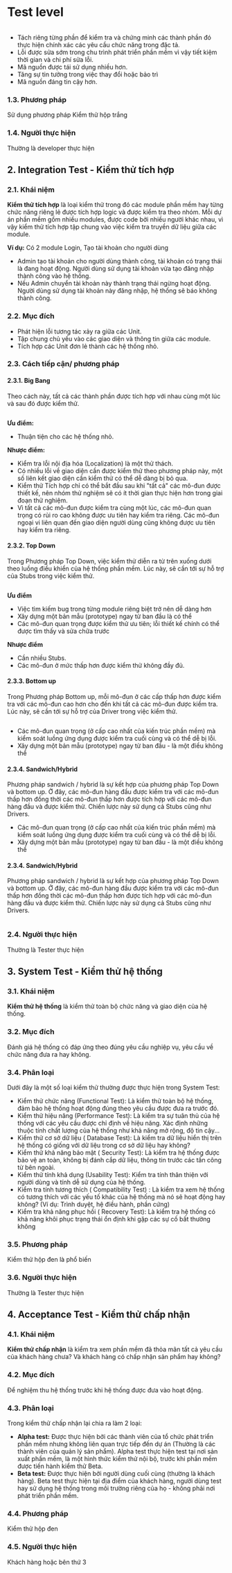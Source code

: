 # Test level

<figure><img src="../../.gitbook/assets/image (10).png" alt=""><figcaption></figcaption></figure>

* Tách riêng từng phần để kiểm tra và chứng minh các thành phần đó thực hiện chính xác các yêu cầu chức năng trong đặc tả.
* Lỗi được sửa sớm trong chu trình phát triển phần mềm vì vậy tiết kiệm thời gian và chi phí sửa lỗi.
* Mã nguồn được tái sử dụng nhiều hơn.
* Tăng sự tin tưởng trong việc thay đổi hoặc bảo trì
* Mã nguồn đáng tin cậy hơn.

### **1.3. Phương pháp**

Sử dụng phương pháp Kiểm thử hộp trắng

### **1.4. Người thực hiện**

Thường là developer thực hiện

## 2. Integration Test - Kiểm thử tích hợp

### **2.1. Khái niệm**

**Kiểm thử tích hợp** là loại kiểm thử trong đó các module phần mềm hay từng chức năng riêng lẻ được tích hợp logic và được kiểm tra theo nhóm. Mỗi dự án phần mềm gồm nhiều modules, được code bởi nhiều người khác nhau, vì vậy kiểm thử tích hợp tập chung vào việc kiểm tra truyền dữ liệu giữa các module.

**Ví dụ:** Có 2 module Login, Tạo tài khoản cho người dùng

* Admin tạo tài khoản cho người dùng thành công, tài khoản có trạng thái là đang hoạt động. Người dùng sử dụng tài khoản vừa tạo đăng nhập thành công vào hệ thống.
* Nếu Admin chuyển tài khoản này thành trạng thái ngừng hoạt động. Người dùng sử dụng tài khoản này đăng nhập, hệ thống sẽ báo không thành công.

### **2.2. Mục đích**

* Phát hiện lỗi tương tác xảy ra giữa các Unit.&#x20;
* Tập chung chủ yếu vào các giao diện và thông tin giữa các module.&#x20;
* Tích hợp các Unit đơn lẻ thành các hệ thống nhỏ.

### **2.3. Cách tiếp cận/ phương pháp**

#### **2.3.1. Big Bang**

Theo cách này, tất cả các thành phần được tích hợp với nhau cùng một lúc và sau đó được kiểm thử.

<figure><img src="../../.gitbook/assets/image (5).png" alt=""><figcaption></figcaption></figure>

**Ưu điểm:**&#x20;

* Thuận tiện cho các hệ thống nhỏ.

**Nhược điểm:**

* Kiểm tra lỗi nội địa hóa (Localization) là một thử thách.
* Có nhiều lỗi về giao diện cần được kiểm thử theo phương pháp này, một số liên kết giao diện cần kiểm thử có thể dễ dàng bị bỏ qua.
* Kiểm thử Tích hợp chỉ có thể bắt đầu sau khi "tất cả" các mô-đun được thiết kế, nên nhóm thử nghiệm sẽ có ít thời gian thực hiện hơn trong giai đoạn thử nghiệm.
* Vì tất cả các mô-đun được kiểm tra cùng một lúc, các mô-đun quan trọng có rủi ro cao không được ưu tiên hay kiểm tra riêng. Các mô-đun ngoại vi liên quan đến giao diện người dùng cũng không được ưu tiên hay kiểm tra riêng.

#### **2.3.2. Top Down**

Trong Phương pháp Top Down, việc kiểm thử diễn ra từ trên xuống dưới theo luồng điều khiển của hệ thống phần mềm. Lúc này, sẽ cần tới sự hỗ trợ của Stubs trong việc kiểm thử.

<figure><img src="../../.gitbook/assets/image (17).png" alt=""><figcaption></figcaption></figure>

**Ưu điểm**

* Việc tìm kiếm bug trong từng module riêng biệt trở nên dễ dàng hơn
* Xây dựng một bản mẫu (prototype) ngay từ ban đầu là có thể
* Các mô-đun quan trọng được kiểm thử ưu tiên; lỗi thiết kế chính có thể được tìm thấy và sửa chữa trước

**Nhược điểm**

* Cần nhiều Stubs.
* Các mô-đun ở mức thấp hơn được kiểm thử không đầy đủ.

#### **2.3.3. Bottom up**

Trong Phương pháp Bottom up, mỗi mô-đun ở các cấp thấp hơn được kiểm tra với các mô-đun cao hơn cho đến khi tất cả các mô-đun được kiểm tra. Lúc này, sẽ cần tới sự hỗ trợ của Driver trong việc kiểm thử.

<figure><img src="../../.gitbook/assets/image (2).png" alt=""><figcaption></figcaption></figure>



* Các mô-đun quan trọng (ở cấp cao nhất của kiến trúc phần mềm) mà kiểm soát luồng ứng dụng được kiểm tra cuối cùng và có thể dễ bị lỗi.
* Xây dựng một bản mẫu (prototype) ngay từ ban đầu - là một điều không thể

#### **2.3.4. Sandwich/Hybrid**

Phương pháp sandwich / hybrid là sự kết hợp của phương pháp Top Down và bottom up. Ở đây, các mô-đun hàng đầu được kiểm tra với các mô-đun thấp hơn đồng thời các mô-đun thấp hơn được tích hợp với các mô-đun hàng đầu và được kiểm thử. Chiến lược này sử dụng cả Stubs cũng như Drivers.

* Các mô-đun quan trọng (ở cấp cao nhất của kiến trúc phần mềm) mà kiểm soát luồng ứng dụng được kiểm tra cuối cùng và có thể dễ bị lỗi.
* Xây dựng một bản mẫu (prototype) ngay từ ban đầu - là một điều không thể

#### **2.3.4. Sandwich/Hybrid**

Phương pháp sandwich / hybrid là sự kết hợp của phương pháp Top Down và bottom up. Ở đây, các mô-đun hàng đầu được kiểm tra với các mô-đun thấp hơn đồng thời các mô-đun thấp hơn được tích hợp với các mô-đun hàng đầu và được kiểm thử. Chiến lược này sử dụng cả Stubs cũng như Drivers.

<figure><img src="../../.gitbook/assets/image (19).png" alt=""><figcaption></figcaption></figure>

###

### 2.4. **Người thực hiện**

Thường là Tester thực hiện

## 3. System Test - Kiểm thử hệ thống

### **3.1. Khái niệm**&#x20;

**Kiểm thử hệ thống** là kiểm thử toàn bộ chức năng và giao diện của hệ thống.

### **3.2. Mục đích**

Đánh giá hệ thống có đáp ứng theo đúng yêu cầu nghiệp vụ, yêu cầu về chức năng đưa ra hay không.

### **3.4. Phân loại**

Dưới đây là một số loại kiểm thử thường được thực hiện trong System Test:

* Kiểm thử chức năng (Functional Test): Là kiểm thử toàn bộ hệ thống, đảm bảo hệ thống hoạt động đúng theo yêu cầu được đưa ra trước đó.
* Kiểm thử hiệu năng (Performance Test): Là kiểm tra sự tuân thủ của hệ thống với các yêu cầu được chỉ định về hiệu năng. Xác định những thuộc tính chất lượng của hệ thống như khả năng mở rộng, độ tin cậy...
* Kiểm thử cơ sở dữ liệu ( Database Test): Là kiểm tra dữ liệu hiển thị trên hệ thống có giống với dữ liệu trong cơ sở dữ liệu hay không?
* Kiểm thử khả năng bảo mật ( Security Test): Là kiểm tra hệ thống được bảo vệ an toàn, không bị đánh cắp dữ liệu, thông tin trước các tấn công từ bên ngoài.
* Kiểm thử tính khả dụng (Usability Test): Kiểm tra tính thân thiện với người dùng và tính dễ sử dụng của hệ thống.
* Kiểm tra tính tương thích ( Compatibility Test) : Là kiểm tra xem hệ thống có tương thích với các yếu tố khác của hệ thống mà nó sẽ hoạt động hay không? (Ví dụ: Trình duyệt, hệ điều hành, phần cứng)
* Kiểm tra khả năng phục hồi ( Recovery Test): Là kiểm tra hệ thống có khả năng khôi phục trạng thái ổn định khi gặp các sự cố bất thường không

### **3.5. Phương pháp**

Kiểm thử hộp đen là phổ biến

### **3.6. Người thực hiện**

Thường là Tester thực hiện

## 4. Acceptance Test - Kiểm thử chấp nhận

### **4.1. Khái niệm**

**Kiểm thử chấp nhận** là kiểm tra xem phần mềm đã thỏa mãn tất cả yêu cầu của khách hàng chưa? Và khách hàng có chấp nhận sản phẩm hay không?

### **4.2. Mục đích**

Để nghiệm thu hệ thống trước khi hệ thống được đưa vào hoạt động.

### **4.3. Phân loại**

Trong kiểm thử chấp nhận lại chia ra làm 2 loại:

* **Alpha test:** Được thực hiện bởi các thành viên của tổ chức phát triển phần mềm nhưng không liên quan trực tiếp đến dự án (Thường là các thành viên của quản lý sản phẩm). Alpha test thực hiện test tại nơi sản xuất phần mềm, là một hình thức kiểm thử nội bộ, trước khi phần mềm được tiến hành kiểm thử Beta.
* **Beta test:** Được thực hiện bởi người dùng cuối cùng (thường là khách hàng). Beta test thực hiện tại địa điểm của khách hàng, người dùng test hay sử dụng hệ thống trong môi trường riêng của họ - không phải nơi phát triển phần mềm.

### **4.4. Phương pháp**

Kiểm thử hộp đen

### **4.5. Người thực hiện**

Khách hàng hoặc bên thứ 3

